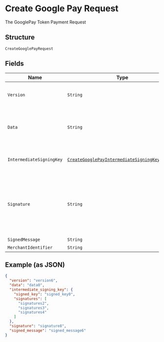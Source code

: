 
# Create Google Pay Request

The GooglePay Token Payment Request

## Structure

`CreateGooglePayRequest`

## Fields

| Name | Type | Tags | Description | Getter | Setter |
|  --- | --- | --- | --- | --- | --- |
| `Version` | `String` | Optional | Informação sobre a versão do token. Único valor aceito é EC_v2 | String getVersion() | setVersion(String version) |
| `Data` | `String` | Optional | Dados de pagamento criptografados. Corresponde ao encryptedMessage do token Google. | String getData() | setData(String data) |
| `IntermediateSigningKey` | [`CreateGooglePayIntermediateSigningKeyRequest`](../../doc/models/create-google-pay-intermediate-signing-key-request.md) | Optional | The GooglePay intermediate signing key request | CreateGooglePayIntermediateSigningKeyRequest getIntermediateSigningKey() | setIntermediateSigningKey(CreateGooglePayIntermediateSigningKeyRequest intermediateSigningKey) |
| `Signature` | `String` | Optional | Assinatura dos dados de pagamento. Verifica se a origem da mensagem é o Google. Corresponde ao signature do token Google. | String getSignature() | setSignature(String signature) |
| `SignedMessage` | `String` | Optional | - | String getSignedMessage() | setSignedMessage(String signedMessage) |
| `MerchantIdentifier` | `String` | Optional | - | String getMerchantIdentifier() | setMerchantIdentifier(String merchantIdentifier) |

## Example (as JSON)

```json
{
  "version": "version6",
  "data": "data0",
  "intermediate_signing_key": {
    "signed_key": "signed_key0",
    "signatures": [
      "signatures2",
      "signatures3",
      "signatures4"
    ]
  },
  "signature": "signature8",
  "signed_message": "signed_message6"
}
```

